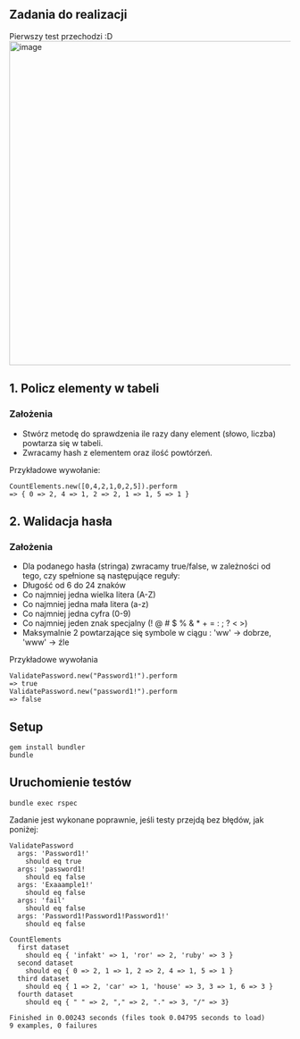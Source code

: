 ## Zadania do realizacji

Pierwszy test przechodzi :D
<img width="580" alt="image" src="https://github.com/informacja/workshops_2023_registration_ruby/assets/22752828/fadde3ae-a60f-45fd-b6cf-0684aa964eb2">


## 1. Policz elementy w tabeli

### Założenia

* Stwórz metodę do sprawdzenia ile razy dany element (słowo, liczba) powtarza się w tabeli.
* Zwracamy hash z elementem oraz ilość powtórzeń.

Przykładowe wywołanie:

```
CountElements.new([0,4,2,1,0,2,5]).perform
=> { 0 => 2, 4 => 1, 2 => 2, 1 => 1, 5 => 1 }
```

## 2. Walidacja hasła

### Założenia

* Dla podanego hasła (stringa) zwracamy true/false, w zależności od tego, czy spełnione są następujące reguły:
* Długość od 6 do 24 znaków
* Co najmniej jedna wielka litera (A-Z)
* Co najmniej jedna mała litera (a-z)
* Co najmniej jedna cyfra (0-9)
* Co najmniej jeden znak specjalny (! @ # $ % & * + = : ; ? < >)
* Maksymalnie 2 powtarzające się symbole w ciągu : 'ww' -> dobrze, 'www' -> źle

Przykładowe wywołania

```
ValidatePassword.new("Password1!").perform
=> true
ValidatePassword.new("password1!").perform
=> false
```

## Setup

```
gem install bundler
bundle
```

## Uruchomienie testów

```
bundle exec rspec
```

Zadanie jest wykonane poprawnie, jeśli testy przejdą bez błędów, jak poniżej:

```
ValidatePassword
  args: 'Password1!'
    should eq true
  args: 'password1!
    should eq false
  args: 'Exaaample1!'
    should eq false
  args: 'fail'
    should eq false
  args: 'Password1!Password1!Password1!'
    should eq false

CountElements
  first dataset
    should eq { 'infakt' => 1, 'ror' => 2, 'ruby' => 3 }
  second dataset
    should eq { 0 => 2, 1 => 1, 2 => 2, 4 => 1, 5 => 1 }
  third dataset
    should eq { 1 => 2, 'car' => 1, 'house' => 3, 3 => 1, 6 => 3 }
  fourth dataset
    should eq { " " => 2, "," => 2, "." => 3, "/" => 3}

Finished in 0.00243 seconds (files took 0.04795 seconds to load)
9 examples, 0 failures
```
